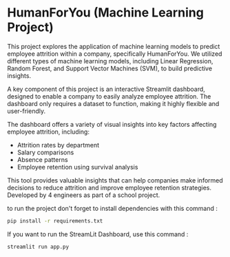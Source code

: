 # HumanForYou (Machine Learning Project)

This project explores the application of machine learning models to predict employee attrition within a company, specifically HumanForYou. We utilized different types of machine learning models, including Linear Regression, Random Forest, and Support Vector Machines (SVM), to build predictive insights.

A key component of this project is an interactive Streamlit dashboard, designed to enable a company to easily analyze employee attrition. The dashboard only requires a dataset to function, making it highly flexible and user-friendly.

The dashboard offers a variety of visual insights into key factors affecting employee attrition, including:
- Attrition rates by department
- Salary comparisons
- Absence patterns
- Employee retention using survival analysis

This tool provides valuable insights that can help companies make informed decisions to reduce attrition and improve employee retention strategies.
Developed by 4 engineers as part of a school project.

to run the project don't forget to install dependencies with this command :
```bash
pip install -r requirements.txt
```

If you want to run the StreamLit Dashboard, use this command :
```bash
streamlit run app.py
```

